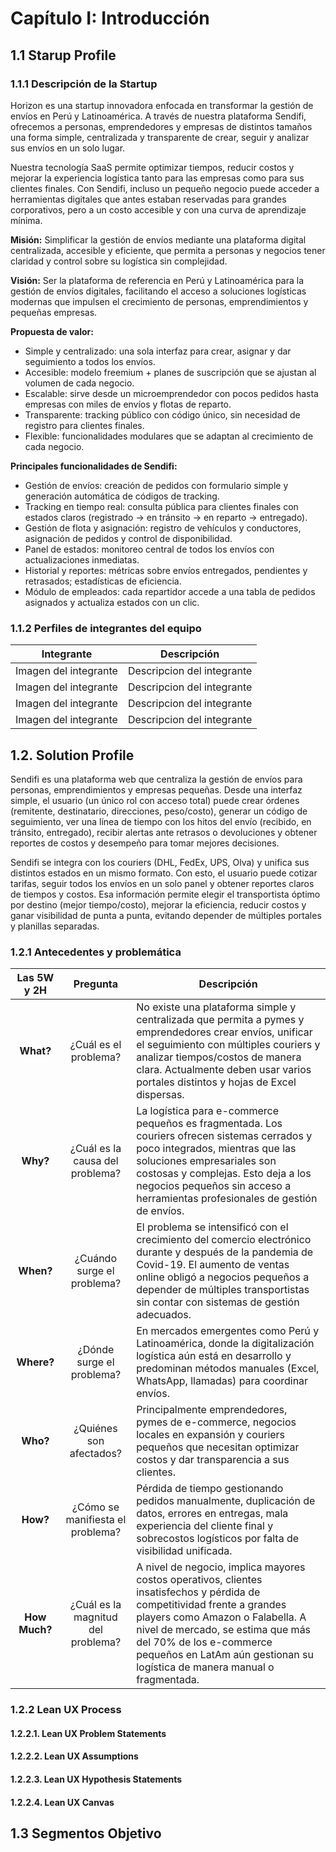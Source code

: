 # Capítulo I: Introducción
## 1.1 Starup Profile
### 1.1.1 Descripción de la Startup

Horizon es una startup innovadora enfocada en transformar la gestión de envíos en Perú y Latinoamérica. A través de nuestra plataforma Sendifi, ofrecemos a personas, emprendedores y empresas de distintos tamaños una forma simple, centralizada y transparente de crear, seguir y analizar sus envíos en un solo lugar.

Nuestra tecnología SaaS permite optimizar tiempos, reducir costos y mejorar la experiencia logística tanto para las empresas como para sus clientes finales. Con Sendifi, incluso un pequeño negocio puede acceder a herramientas digitales que antes estaban reservadas para grandes corporativos, pero a un costo accesible y con una curva de aprendizaje mínima.

**Misión:** Simplificar la gestión de envíos mediante una plataforma digital centralizada, accesible y eficiente, que permita a personas y negocios tener claridad y control sobre su logística sin complejidad.

**Visión:** Ser la plataforma de referencia en Perú y Latinoamérica para la gestión de envíos digitales, facilitando el acceso a soluciones logísticas modernas que impulsen el crecimiento de personas, emprendimientos y pequeñas empresas.

**Propuesta de valor:**
- Simple y centralizado: una sola interfaz para crear, asignar y dar seguimiento a todos los envíos.
- Accesible: modelo freemium + planes de suscripción que se ajustan al volumen de cada negocio.
- Escalable: sirve desde un microemprendedor con pocos pedidos hasta empresas con miles de envíos y flotas de reparto.
- Transparente: tracking público con código único, sin necesidad de registro para clientes finales.
- Flexible: funcionalidades modulares que se adaptan al crecimiento de cada negocio.

**Principales funcionalidades de Sendifi:**
- Gestión de envíos: creación de pedidos con formulario simple y generación automática de códigos de tracking.
- Tracking en tiempo real: consulta pública para clientes finales con estados claros (registrado → en tránsito → en reparto → entregado).
- Gestión de flota y asignación: registro de vehículos y conductores, asignación de pedidos y control de disponibilidad.
- Panel de estados: monitoreo central de todos los envíos con actualizaciones inmediatas.
- Historial y reportes: métricas sobre envíos entregados, pendientes y retrasados; estadísticas de eficiencia.
- Módulo de empleados: cada repartidor accede a una tabla de pedidos asignados y actualiza estados con un clic.

### 1.1.2 Perfiles de integrantes del equipo

<div align ='center'> 
  
| Integrante | Descripción |
|:-:|-|
| Imagen del integrante | Descripcion del integrante |
| Imagen del integrante | Descripcion del integrante |
| Imagen del integrante | Descripcion del integrante |
| Imagen del integrante | Descripcion del integrante |

</div>

## 1.2. Solution Profile

Sendifi es una plataforma web que centraliza la gestión de envíos para personas, emprendimientos y empresas pequeñas. Desde una interfaz simple, el usuario (un único rol con acceso total) puede crear órdenes (remitente, destinatario, direcciones, peso/costo), generar un código de seguimiento, ver una línea de tiempo con los hitos del envío (recibido, en tránsito, entregado), recibir alertas ante retrasos o devoluciones y obtener reportes de costos y desempeño para tomar mejores decisiones.

Sendifi se integra con los couriers (DHL, FedEx, UPS, Olva) y unifica sus distintos estados en un mismo formato. Con esto, el usuario puede cotizar tarifas, seguir todos los envíos en un solo panel y obtener reportes claros de tiempos y costos. Esa información permite elegir el transportista óptimo por destino (mejor tiempo/costo), mejorar la eficiencia, reducir costos y ganar visibilidad de punta a punta, evitando depender de múltiples portales y planillas separadas.

### 1.2.1 Antecedentes y problemática

|  Las 5W y 2H  |              Pregunta              | Descripción               |
| :-----------: | :--------------------------------: | -------------------------------------------------------------------------------------------------------------------------------------------------------------------------------------------------------------------------------------------------------------------------------------------------------- |
|   **What?**   |        ¿Cuál es el problema?       | No existe una plataforma simple y centralizada que permita a pymes y emprendedores crear envíos, unificar el seguimiento con múltiples couriers y analizar tiempos/costos de manera clara. Actualmente deben usar varios portales distintos y hojas de Excel dispersas.                                  |
|    **Why?**   |   ¿Cuál es la causa del problema?  | La logística para e-commerce pequeños es fragmentada. Los couriers ofrecen sistemas cerrados y poco integrados, mientras que las soluciones empresariales son costosas y complejas. Esto deja a los negocios pequeños sin acceso a herramientas profesionales de gestión de envíos.                      |
|   **When?**   |     ¿Cuándo surge el problema?     | El problema se intensificó con el crecimiento del comercio electrónico durante y después de la pandemia de Covid-19. El aumento de ventas online obligó a negocios pequeños a depender de múltiples transportistas sin contar con sistemas de gestión adecuados.                                         |
|   **Where?**  |      ¿Dónde surge el problema?     | En mercados emergentes como Perú y Latinoamérica, donde la digitalización logística aún está en desarrollo y predominan métodos manuales (Excel, WhatsApp, llamadas) para coordinar envíos.                                                                                                              |
|    **Who?**   |       ¿Quiénes son afectados?      | Principalmente emprendedores, pymes de e-commerce, negocios locales en expansión y couriers pequeños que necesitan optimizar costos y dar transparencia a sus clientes.                                                                                                                                  |
|    **How?**   |  ¿Cómo se manifiesta el problema?  | Pérdida de tiempo gestionando pedidos manualmente, duplicación de datos, errores en entregas, mala experiencia del cliente final y sobrecostos logísticos por falta de visibilidad unificada.                                                                                                            |
| **How Much?** | ¿Cuál es la magnitud del problema? | A nivel de negocio, implica mayores costos operativos, clientes insatisfechos y pérdida de competitividad frente a grandes players como Amazon o Falabella. A nivel de mercado, se estima que más del 70% de los e-commerce pequeños en LatAm aún gestionan su logística de manera manual o fragmentada. |


<!-- Hay que mejorar e incluir algo de bibiliografía -->




### 1.2.2 Lean UX Process
#### 1.2.2.1. Lean UX Problem Statements
#### 1.2.2.2. Lean UX Assumptions
#### 1.2.2.3. Lean UX Hypothesis Statements
#### 1.2.2.4. Lean UX Canvas

## 1.3 Segmentos Objetivo















